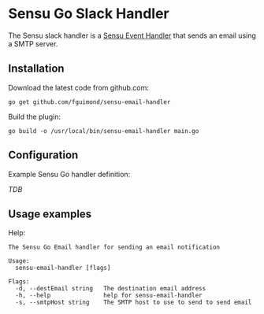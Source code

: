 # Sensu Go Slack Handler

The Sensu slack handler is a [Sensu Event Handler][1] that sends an email using a SMTP server.

## Installation

Download the latest code from github.com:
```
go get github.com/fguimond/sensu-email-handler
```

Build the plugin:
```
go build -o /usr/local/bin/sensu-email-handler main.go
```

## Configuration

Example Sensu Go handler definition:

*TDB*

## Usage examples

Help:

```
The Sensu Go Email handler for sending an email notification

Usage:
  sensu-email-handler [flags]

Flags:
  -d, --destEmail string   The destination email address
  -h, --help               help for sensu-email-handler
  -s, --smtpHost string    The SMTP host to use to send to send email
```

[1]: https://docs.sensu.io/sensu-core/2.0/reference/handlers/#how-do-sensu-handlers-work
[2]: https://github.com/fguimond/sensu-email-handler
